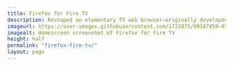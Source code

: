 ```yaml
---
title: Firefox for Fire TV
description: Reshaped an elementary TV web browser–originally developed in a 5-day sprint–into a native remote-controlled TV app serving up to 8 million users.
imageurl: https://user-images.githubusercontent.com/1721875/99187459-071e5b00-2757-11eb-8ed5-40aada8ff582.jpg
imagealt: Homescreen screenshot of Firefox for Fire TV
height: half
permalink: "firefox-fire-tv/"
layout: page
---
```

